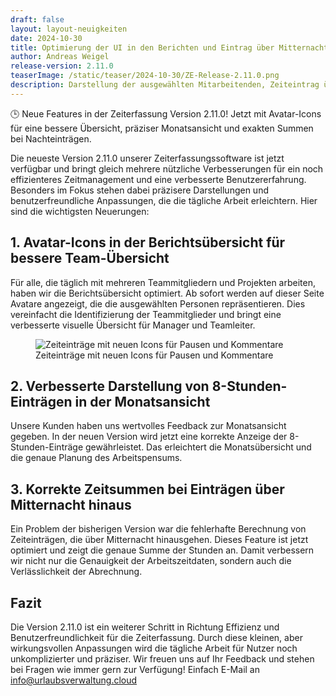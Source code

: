 ```yaml
---
draft: false
layout: layout-neuigkeiten
date: 2024-10-30
title: Optimierung der UI in den Berichten und Eintrag über Mitternacht
author: Andreas Weigel
release-version: 2.11.0
teaserImage: /static/teaser/2024-10-30/ZE-Release-2.11.0.png
description: Darstellung der ausgewählten Mitarbeitenden, Zeiteintrag über Mitternacht und Monatsansicht für 8h Eintrag
---
```


🕒 Neue Features in der Zeiterfassung Version 2.11.0! Jetzt mit Avatar-Icons für eine bessere Übersicht, präziser Monatsansicht und exakten Summen bei Nachteinträgen.

<!-- more -->

Die neueste Version 2.11.0 unserer Zeiterfassungssoftware ist jetzt verfügbar und bringt gleich mehrere nützliche Verbesserungen für ein noch effizienteres Zeitmanagement und eine verbesserte Benutzererfahrung. Besonders im Fokus stehen dabei präzisere Darstellungen und benutzerfreundliche Anpassungen, die die tägliche Arbeit erleichtern. Hier sind die wichtigsten Neuerungen:

## 1. Avatar-Icons in der Berichtsübersicht für bessere Team-Übersicht

Für alle, die täglich mit mehreren Teammitgliedern und Projekten arbeiten, haben wir die Berichtsübersicht optimiert. Ab sofort werden auf dieser Seite Avatare angezeigt, die die ausgewählten Personen repräsentieren. Dies vereinfacht die Identifizierung der Teammitglieder und bringt eine verbesserte visuelle Übersicht für Manager und Teamleiter.

<div class="flex my-8">
    <figure>
        <picture>
            <source srcset="MAIcons.avif" type="image/avif" />
            <source srcset="MAIcons.webp" type="image/webp" />
            <img
              src="MAIcons.png"
              alt="Zeiteinträge mit neuen Icons für Pausen und Kommentare"
              decoding="async"
              loading="lazy"
              class="rounded-lg"
            />
        </picture>
        <figcaption class="text-sm text-center">Zeiteinträge mit neuen Icons für Pausen und Kommentare</figcaption>
    </figure>
</div>


## 2. Verbesserte Darstellung von 8-Stunden-Einträgen in der Monatsansicht
   
Unsere Kunden haben uns wertvolles Feedback zur Monatsansicht gegeben. In der neuen Version wird jetzt eine korrekte Anzeige der 8-Stunden-Einträge gewährleistet. Das erleichtert die Monatsübersicht und die genaue Planung des Arbeitspensums.

## 3. Korrekte Zeitsummen bei Einträgen über Mitternacht hinaus
   
Ein Problem der bisherigen Version war die fehlerhafte Berechnung von Zeiteinträgen, die über Mitternacht hinausgehen. Dieses Feature ist jetzt optimiert und zeigt die genaue Summe der Stunden an. Damit verbessern wir nicht nur die Genauigkeit der Arbeitszeitdaten, sondern auch die Verlässlichkeit der Abrechnung.

## Fazit

Die Version 2.11.0 ist ein weiterer Schritt in Richtung Effizienz und Benutzerfreundlichkeit für die Zeiterfassung. Durch diese kleinen, aber wirkungsvollen Anpassungen wird die tägliche Arbeit für Nutzer noch unkomplizierter und präziser. Wir freuen uns auf Ihr Feedback und stehen bei Fragen wie immer gern zur Verfügung!
Einfach E-Mail an <a href="mailto:info@urlaubsverwaltung.cloud" class="underline">info@urlaubsverwaltung.cloud</a>
